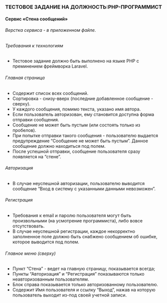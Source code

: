 ### ТЕСТОВОЕ ЗАДАНИЕ НА ДОЛЖНОСТЬ:PHP-ПРОГРАММИСТ
#### Сервис «Стена сообщений»
###### Верстка сервиса - в приложенном файле.

###### Требования к технологиям
* Тестовое задание должно быть выполнено на языке PHP c преминением фреймворка Laravel. 

###### Главная страница
* Содержит список всех сообщений. 
* Сортировка - снизу-вверх (последние добавленное сообщение - сверху). 
* У каждого сообщения, помимо текста, указано имя автора.
* Если пользователь авторизован, ему становится доступна форма отправки сообщения. 
* Сообщение не может быть пустым (или состоять только из пробелов). 
* При попытке отправки такого сообщения - пользователю выдается предупреждение “Сообщение не может быть пустым”. Данное сообщение должно находиться под полем.
* После успешной отправки, сообщение пользователя сразу появляется на “стене”.

###### Авторизация
* В случае неуспешной авторизации, пользователю выводится сообщение “Вход в систему с указанными данными невозможен”.
 
###### Регистрация
* Требования к email и паролю пользователя могут быть произвольными (на усмотрение программиста), либо вовсе отсутствовать. 
* В случае неуспешной регистрации, каждое некорректно заполненное поле должно быть снабжено сообщением об ошибке, которое выводится под полем.

###### Главное меню (сверху)
* Пункт “Стена” - ведет на главную страницу, показывается всегда;
* Пункты “Авторизация” и “Регистрация” показываются только неавторизованным пользователям.
* Блок справа показывается только авторизованному пользователю. 
* Содержит Имя пользователя и ссылку “Выход”, нажав на которую пользователь выходит из-под своей учетной записи.
